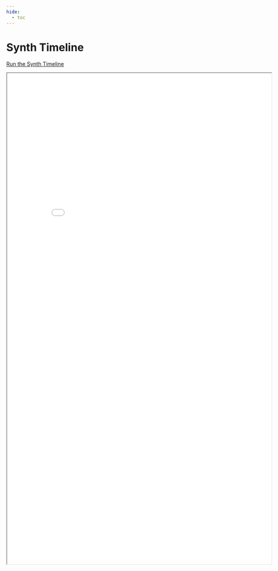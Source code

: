 ```yaml
---
hide:
  - toc
---
```

# Synth Timeline

[Run the Synth Timeline](./main.html)

<iframe src="main.html" width="700px" height="1300px"></iframe>

